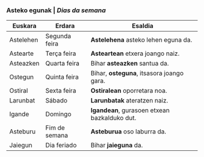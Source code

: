 ### **Asteko egunak** | *Dias da semana*

| Euskara   | Erdara        | Esaldia                                       |
| --------- | ------------- | --------------------------------------------- |
| Astelehen | Segunda feira | **Astelehena** asteko lehen eguna da.         |
| Astearte  | Terça feira   | **Asteartean** etxera joango naiz.            |
| Asteazken | Quarta feira  | Bihar **asteazken** santua da.                |
| Ostegun   | Quinta feira  | Bihar, **osteguna**, itsasora joango gara.    |
| Ostiral   | Sexta feira   | **Ostiralean** oporretara noa.                |
| Larunbat  | Sábado        | **Larunbatak** ateratzen naiz.                |
| Igande    | Domingo       | **Igandean**, gurasoen etxean bazkalduko dut. |
| Asteburu  | Fim de semana | **Asteburua** oso laburra da.                 |
| Jaiegun   | Dia feriado   | Bihar **jaieguna** da.                        | 
